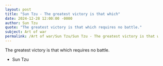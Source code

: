 ```yaml
---
layout: post
title: "Sun Tzu - The greatest victory is that which"
date: 2024-12-28 12:00:00 -0000
author: Sun Tzu
quote: "The greatest victory is that which requires no battle."
subject: Art of war
permalink: /Art of war/Sun Tzu/Sun Tzu - The greatest victory is that which
---
```


The greatest victory is that which requires no battle.

- Sun Tzu
